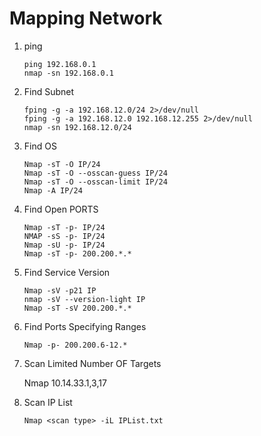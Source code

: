 # Mapping Network

1. ping 

       ping 192.168.0.1
       nmap -sn 192.168.0.1
     
2. Find Subnet 

       fping -g -a 192.168.12.0/24 2>/dev/null
       fping -g -a 192.168.12.0 192.168.12.255 2>/dev/null
       nmap -sn 192.168.12.0/24 
      
      
3. Find OS 

       Nmap -sT -O IP/24
       Nmap -sT -O --osscan-guess IP/24
       Nmap -sT -O --osscan-limit IP/24
       Nmap -A IP/24

4. Find Open PORTS

       Nmap -sT -p- IP/24
       NMAP -sS -p- IP/24
       Nmap -sU -p- IP/24
       Nmap -sT -p- 200.200.*.*
             

5. Find Service Version

       Nmap -sV -p21 IP
       nmap -sV --version-light IP
       Nmap -sT -sV 200.200.*.*
       

6. Find Ports Specifying Ranges

       Nmap -p- 200.200.6-12.*  
       
       
7. Scan Limited Number OF Targets   

      Nmap <scan type> 10.14.33.1,3,17   
       
       
8. Scan IP List       
       
       Nmap <scan type> -iL IPList.txt
       
       
       
       
       
       
       
